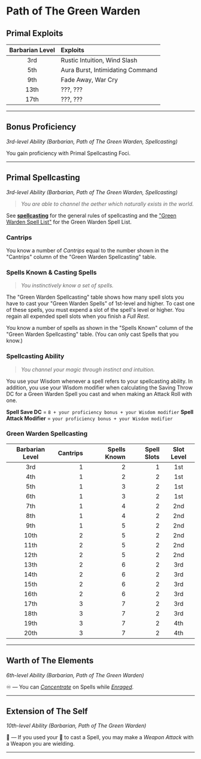 # Path of The Green Warden

## Primal Exploits

| Barbarian Level | Exploits                         |
|:---------------:|:---------------------------------|
|       3rd       | Rustic Intuition, Wind Slash     |
|       5th       | Aura Burst, Intimidating Command |
|       9th       | Fade Away, War Cry               |
|      13th       | ???, ???                         |
|      17th       | ???, ???                         |

---

## Bonus Proficiency
*3rd-level Ability (Barbarian, Path of The Green Warden, Spellcasting)*  

You gain proficiency with Primal Spellcasting Foci.

---

## Primal Spellcasting
*3rd-level Ability (Barbarian, Path of The Green Warden, Spellcasting)*

> *You are able to channel the aether which naturally exists in the world.*

See [**spellcasting**][SP] for the general rules of spellcasting and the ["Green Warden Spell List"][GWSL] for the Green Warden Spell List.

### Cantrips

You know a number of *Cantrips* equal to the number shown in the "Cantrips" column of the "Green Warden Spellcasting" table.

### Spells Known & Casting Spells

> *You instinctively know a set of spells.*

The "Green Warden Spellcasting" table shows how many spell slots you have to cast your "Green Warden Spells" of 1st-level and higher. To cast one of these spells, you must expend a slot of the spell's level or higher. You regain all expended spell slots when you finish a *Full Rest*.

You know a number of spells as shown in the "Spells Known" column of the "Green Warden Spellcasting" table. (You can only cast Spells that you know.)

### Spellcasting Ability

> *You channel your magic through instinct and intuition.*

You use your Wisdom whenever a spell refers to your spellcasting ability. In addition, you use your Wisdom modifier when calculating the Saving Throw DC for a Green Warden Spell you cast and when making an Attack Roll with one.

**Spell Save DC** = `8 + your proficiency bonus + your Wisdom modifier`
**Spell Attack Modifier** = `your proficiency bonus + your Wisdom modifier`

### Green Warden Spellcasting

| Barbarian Level | Cantrips | Spells Known | Spell Slots | Slot Level |
|:---------------:|---------:|-------------:|------------:|:----------:|
|       3rd       |        1 |            2 |           1 |    1st     |
|       4th       |        1 |            2 |           2 |    1st     |
|       5th       |        1 |            3 |           2 |    1st     |
|       6th       |        1 |            3 |           2 |    1st     |
|       7th       |        1 |            4 |           2 |    2nd     |
|       8th       |        1 |            4 |           2 |    2nd     |
|       9th       |        1 |            5 |           2 |    2nd     |
|      10th       |        2 |            5 |           2 |    2nd     |
|      11th       |        2 |            5 |           2 |    2nd     |
|      12th       |        2 |            5 |           2 |    2nd     |
|      13th       |        2 |            6 |           2 |    3rd     |
|      14th       |        2 |            6 |           2 |    3rd     |
|      15th       |        2 |            6 |           2 |    3rd     |
|      16th       |        2 |            6 |           2 |    3rd     |
|      17th       |        3 |            7 |           2 |    3rd     |
|      18th       |        3 |            7 |           2 |    3rd     |
|      19th       |        3 |            7 |           2 |    4th     |
|      20th       |        3 |            7 |           2 |    4th     |

---

## Warth of The Elements
*6th-level Ability (Barbarian, Path of The Green Warden)*

♾️ — You can *[Concentrate]* on Spells while *[Enraged]*.

---

## Extension of The Self
*10th-level Ability (Barbarian, Path of The Green Warden)*

🔵 — If you used your 🔷 to cast a Spell, you may make a *Weapon Attack* with a Weapon you are wielding.

---

<!-- References. -->

[GWSL]: ./misc/Green%20Warden%20Spell%20List.md
[SP]: ../../../Rules/Spellcasting/Spellcasting.md
[Concentrate]: ../../../Rules/Conditions/Concentrating.md
[Enraged]: ../../../Rules/Conditions/Enraged.md

<!----------------->
